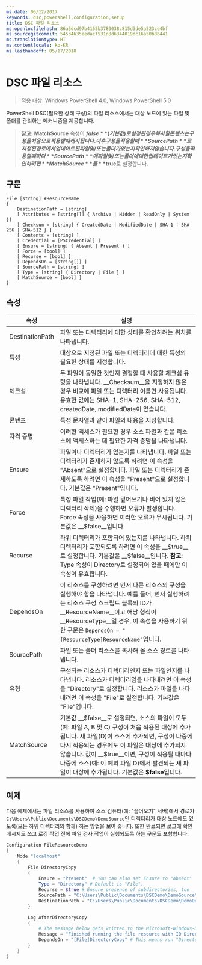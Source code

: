 ```yaml
---
ms.date: 06/12/2017
keywords: dsc,powershell,configuration,setup
title: DSC 파일 리소스
ms.openlocfilehash: 86a5dcd97b4163b3780038c815d3de5a523ce4bf
ms.sourcegitcommit: 54534635eedacf531d8d6344019dc16a50b8b441
ms.translationtype: HT
ms.contentlocale: ko-KR
ms.lasthandoff: 05/17/2018
---
```

# <a name="dsc-file-resource"></a>DSC 파일 리소스

> 적용 대상: Windows PowerShell 4.0, Windows PowerShell 5.0

PowerShell DSC(필요한 상태 구성)의 파일 리소스에서는 대상 노드에 있는 파일 및 폴더를 관리하는 메커니즘을 제공합니다.

>**참고:** **MatchSource** 속성이 **$false**(기본값)로 설정된 경우 복사할 콘텐츠는 구성을 처음으로 적용할 때 캐시됩니다.
>이후 구성을 적용할 때 **SourcePath**로 지정된 경로에서 업데이트된 파일 및/또는 폴더가 있는지 확인하지 않습니다. 구성을 적용할 때마다 **SourcePath**에 파일 및/또는 폴더에 대한 업데이트가 있는지 확인하려면 **MatchSource**를 **$true**로 설정합니다.

## <a name="syntax"></a>구문
```
File [string] #ResourceName
{
    DestinationPath = [string]
    [ Attributes = [string[]] { Archive | Hidden | ReadOnly | System }]
    [ Checksum = [string] { CreatedDate | ModifiedDate | SHA-1 | SHA-256 | SHA-512 } ]
    [ Contents = [string] ]
    [ Credential = [PSCredential] ]
    [ Ensure = [string] { Absent | Present } ]
    [ Force = [bool] ]
    [ Recurse = [bool] ]
    [ DependsOn = [string[]] ]
    [ SourcePath = [string] ]
    [ Type = [string] { Directory | File } ]
    [ MatchSource = [bool] ]
}
```

## <a name="properties"></a>속성

|  속성  |  설명   |
|---|---|
| DestinationPath| 파일 또는 디렉터리에 대한 상태를 확인하려는 위치를 나타냅니다.|
| 특성| 대상으로 지정된 파일 또는 디렉터리에 대한 특성의 필요한 상태를 지정합니다.|
| 체크섬| 두 파일이 동일한 것인지 결정할 때 사용할 체크섬 유형을 나타냅니다. __Checksum__을 지정하지 않은 경우 비교에 파일 또는 디렉터리 이름만 사용됩니다. 유효한 값에는 SHA-1, SHA-256, SHA-512, createdDate, modifiedDate이 있습니다.|
| 콘텐츠| 특정 문자열과 같이 파일의 내용을 지정합니다.|
| 자격 증명| 이러한 액세스가 필요한 경우 소스 파일과 같은 리소스에 액세스하는 데 필요한 자격 증명을 나타냅니다.|
| Ensure| 파일이나 디렉터리가 있는지를 나타냅니다. 파일 또는 디렉터리가 존재하지 않도록 하려면 이 속성을 "Absent"으로 설정합니다. 파일 또는 디렉터리가 존재하도록 하려면 이 속성을 "Present"으로 설정합니다. 기본값은 "Present"입니다.|
| Force| 특정 파일 작업(예: 파일 덮어쓰기나 비어 있지 않은 디렉터리 삭제)을 수행하면 오류가 발생합니다. Force 속성을 사용하면 이러한 오류가 무시됩니다. 기본값은 __$false__입니다.|
| Recurse| 하위 디렉터리가 포함되어 있는지를 나타냅니다. 하위 디렉터리가 포함되도록 하려면 이 속성을 __$true__로 설정합니다. 기본값은 __$false__입니다. **참고**: Type 속성이 Directory로 설정되어 있을 때에만 이 속성이 유효합니다.|
| DependsOn | 이 리소스를 구성하려면 먼저 다른 리소스의 구성을 실행해야 함을 나타냅니다. 예를 들어, 먼저 실행하려는 리소스 구성 스크립트 블록의 ID가 __ResourceName__이고 해당 형식이 __ResourceType__일 경우, 이 속성을 사용하기 위한 구문은 `DependsOn = "[ResourceType]ResourceName"`입니다.|
| SourcePath| 파일 또는 폴더 리소스를 복사해 올 소스 경로를 나타냅니다.|
| 유형| 구성되는 리소스가 디렉터리인지 또는 파일인지를 나타냅니다. 리소스가 디렉터리임을 나타내려면 이 속성을 "Directory"로 설정합니다. 리소스가 파일을 나타내려면 이 속성을 "File"로 설정합니다. 기본값은 "File"입니다.|
| MatchSource| 기본값 __$false__로 설정되면, 소스의 파일이 모두(예: 파일 A, B 및 C) 구성이 처음 적용된 대상에 추가됩니다. 새 파일(D)이 소스에 추가되면, 구성이 나중에 다시 적용되는 경우에도 이 파일은 대상에 추가되지 않습니다. 값이 __$true__이면, 구성이 적용될 때마다 나중에 소스(예: 이 예의 파일 D)에서 발견되는 새 파일이 대상에 추가됩니다. 기본값은 **$false**입니다.|

## <a name="example"></a>예제

다음 예제에서는 파일 리소스를 사용하여 소스 컴퓨터(예: "끌어오기" 서버)에서 경로가 `C:\Users\Public\Documents\DSCDemo\DemoSource`인 디렉터리가 대상 노드에도 있도록(모든 하위 디렉터리와 함께) 하는 방법을 보여 줍니다. 또한 완료되면 로그에 확인 메시지도 쓰고 로깅 작업 전에 파일 검사 작업이 실행되도록 하는 구문도 포함합니다.

```powershell
Configuration FileResourceDemo
{
    Node "localhost"
    {
        File DirectoryCopy
        {
            Ensure = "Present"  # You can also set Ensure to "Absent"
            Type = "Directory" # Default is "File".
            Recurse = $true # Ensure presence of subdirectories, too
            SourcePath = "C:\Users\Public\Documents\DSCDemo\DemoSource"
            DestinationPath = "C:\Users\Public\Documents\DSCDemo\DemoDestination"
        }

        Log AfterDirectoryCopy
        {
            # The message below gets written to the Microsoft-Windows-Desired State Configuration/Analytic log
            Message = "Finished running the file resource with ID DirectoryCopy"
            DependsOn = "[File]DirectoryCopy" # This means run "DirectoryCopy" first.
        }
    }
}
```